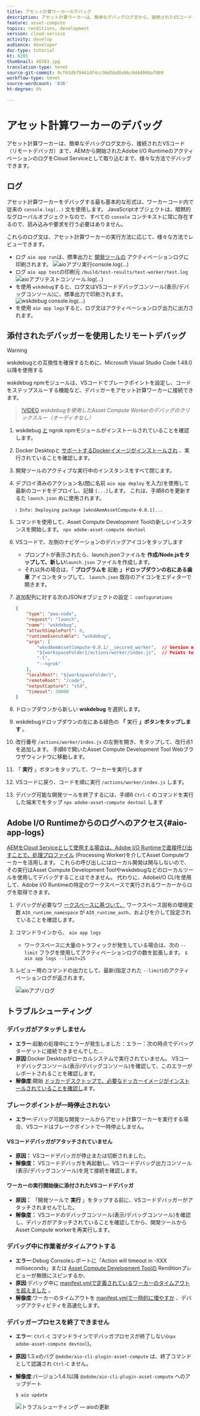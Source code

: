 ```yaml
---
title: アセット計算ワーカーのデバッグ
description: アセット計算ワーカーは、簡単なデバッグログ文から、接続されたVSコード（リモートデバッガ）まで、AEMから開始されたAdobe I/O RuntimeのアクティベーションのログをCloud Serviceとして取り込むまで、様々な方法でデバッグできます。
feature: asset-compute
topics: renditions, development
version: cloud-service
activity: develop
audience: developer
doc-type: tutorial
kt: 6285
thumbnail: 40383.jpg
translation-type: tm+mt
source-git-commit: 9cf01dbf9461df4cc96d5bd0a96c0d4d900af089
workflow-type: tm+mt
source-wordcount: '836'
ht-degree: 0%

---
```



# アセット計算ワーカーのデバッグ

アセット計算ワーカーは、簡単なデバッグログ文から、接続されたVSコード（リモートデバッガ）まで、AEMから開始されたAdobe I/O RuntimeのアクティベーションのログをCloud Serviceとして取り込むまで、様々な方法でデバッグできます。

## ログ

アセット計算ワーカーをデバッグする最も基本的な形式は、ワーカーコード内で従来の `console.log(..)` 文を使用します。 JavaScriptオブジェクトは、暗黙的なグローバルオブジェクトなので、すべての `console` コンテキストに常に存在するので、読み込みや要求を行う必要はありません。

これらのログ文は、アセット計算ワーカーの実行方法に応じて、様々な方法でレビューできます。

+ ログ `aio app run`は、標準出力と [開発ツールの](../develop/development-tool.md) アクティベーションログに印刷されます。
   ![aioアプリ実行console.log(...)](./assets/debug/console-log__aio-app-run.png)
+ ログ `aio app test`の印刷元 `/build/test-results/test-worker/test.log`
   ![aioアプリテストコンソール.log(...)](./assets/debug/console-log__aio-app-test.png)
+ を使用 `wskdebug`すると、ログ文はVSコードデバッグコンソール(表示/デバッグコンソール)に、標準出力で印刷されます。
   ![wskdebug console.log(...)](./assets/debug/console-log__wskdebug.png)
+ を使用 `aio app logs`すると、ログ文はアクティベーションログ出力に出力されます。

## 添付されたデバッガーを使用したリモートデバッグ

>[!WARNING]
>
>wskdebugとの互換性を確保するために、Microsoft Visual Studio Code 1.48.0以降を使用する

wskdebug [](https://www.npmjs.com/package/@openwhisk/wskdebug) npmモジュールは、VSコードでブレークポイントを設定し、コードをステップスルーする機能など、デバッガーをアセット計算ワーカーに接続できます。

>[!VIDEO](https://video.tv.adobe.com/v/40383/?quality=12&learn=on)
_wskdebugを使用したAsset Compute Workerのデバッグのクリックスルー（オーディオなし）_

1. wskdebug [と](../set-up/development-environment.md#wskdebug) ngrok [](../set-up/development-environment.md#ngork) npmモジュールがインストールされていることを確認します。
1. Docker Desktopと [サポートするDockerイメージがインストールされ](../set-up/development-environment.md#docker) 、実行されていることを確認します。
1. 開発ツールのアクティブな実行中のインスタンスをすべて閉じます。
1. デプロイ済みのアクション名(間に名前 `aio app deploy` を入力)を使用して最新のコードをデプロイし、記録 `[...]`します。 これは、手順8のを更新するた `launch.json` めに使用されます。

   ```
   ℹ Info: Deploying package [wkndAemAssetCompute-0.0.1]...
   ```
1. コマンドを使用して、Asset Compute Development Toolの新しいインスタンスを開始します。 `npx adobe-asset-compute devtool`
1. VSコードで、左側のナビゲーションのデバッグアイコンをタップします
   + プロンプトが表示されたら、launch.jsonファイルを __作成/Node.jsをタップして、新しい__`launch.json` ファイルを作成します。
   + それ以外の場合は、「 __プログラムを__ 起動 __」ドロップダウンの右にある歯車__ アイコンをタップして、 `launch.json` 既存のアイコンをエディターで開きます。
1. 追加配列に対する次のJSONオブジェクトの設定： `configurations`

   ```json
   {
       "type": "pwa-node",
       "request": "launch",
       "name": "wskdebug",
       "attachSimplePort": 0,
       "runtimeExecutable": "wskdebug",
       "args": [
           "wkndAemAssetCompute-0.0.1/__secured_worker",  // Version must match your Asset Compute application's version
           "${workspaceFolder}/actions/worker/index.js",  // Points to your worker
           "-l",
           "--ngrok"
       ],
       "localRoot": "${workspaceFolder}",
       "remoteRoot": "/code",
       "outputCapture": "std",
       "timeout": 30000
   }
   ```

1. ドロップダウンから新しい __wskdebug__ を選択します。
1. wskdebugドロップダウンの左にある緑色の __「__ 実行 __」ボタンをタップします__ 。
1. 改行番号 `/actions/worker/index.js` の左側を開き、をタップして、改行点1を追加します。 手順6で開いたAsset Compute Development Tool Webブラウザウィンドウに移動します。
1. 「 __実行__ 」ボタンをタップして、ワーカーを実行します
1. VSコードに戻り、コードを順に実行 `/actions/worker/index.js` します。
1. デバッグ可能な開発ツールを終了するには、手順6 `Ctrl-C` のコマンドを実行した端末でをタップ `npx adobe-asset-compute devtool` します

## Adobe I/O Runtimeからのログへのアクセス{#aio-app-logs}

[AEMをCloud Serviceとして使用する場合は、Adobe I/O Runtimeで直接呼び出すことで、処理プロファイル](../deploy/processing-profiles.md) (Processing Worker)を介してAsset Computeワーカーを活用します。 これらの呼び出しにはローカル開発は関与しないので、その実行はAsset Compute Development Toolやwskdebugなどのローカルツールを使用してデバッグすることはできません。 代わりに、AdobeI/O CLIを使用して、Adobe I/O Runtimeの特定のワークスペースで実行されるワーカーからログを取得できます。

1. デバッグが必要なワ [ークスペースに基づいて、](../deploy/runtime.md) ワークスペース固有の環境変数 `AIO_runtime_namespace` が `AIO_runtime_auth`、およびを介して設定されていることを確認します。
1. コマンドラインから、 `aio app logs`
   + ワークスペースに大量のトラフィックが発生している場合は、次の `--limit` フラグを使用してアクティベーションログの数を拡張します。
      `$ aio app logs --limit=25`
1. レビュー用のコマンドの出力として、最新(指定された `--limit`)のアクティベーションログが返されます。

   ![aioアプリログ](./assets/debug/aio-app-logs.png)

## トラブルシューティング

### デバッガがアタッチしません

+ __エラー__:起動の処理中にエラーが発生しました：エラー：次の時点でデバッグターゲットに接続できませんでした…
+ __原因__:Docker Desktopがローカルシステムで実行されていません。 VSコードデバッグコンソール(表示/デバッグコンソール)を確認して、このエラーがレポートされることを確認します。
+ __解像度__:開始 [ドッカーデスクトップで、必要なドッカーイメージがインストールされていることを確認し](../set-up/development-environment.md#docker)ます。

### ブレークポイントが一時停止されない

+ __エラー__:デバッグ可能な開発ツールからアセット計算ワーカーを実行する場合、VSコードはブレークポイントで一時停止しません。

#### VSコードデバッガがアタッチされていません

+ __原因：__ VSコードデバッガが停止または切断されました。
+ __解像度：__ VSコードデバッガを再起動し、VSコードデバッグ出力コンソール(表示/デバッグコンソール)を見て接続を確認します。

#### ワーカーの実行開始後に添付されたVSコードデバッガ

+ __原因：__ 「開発ツールで __実行__ 」をタップする前に、VSコードデバッガーがアタッチされませんでした。
+ __解像度：__ VSコードのデバッグコンソール(表示/デバッグコンソール)を確認し、デバッガがアタッチされていることを確認してから、開発ツールからAsset Compute workerを再実行します。

### デバッグ中に作業者がタイムアウトする

+ __エラー__:Debug Consoleレポートに「Action will timeout in -XXX milliseconds」または [Asset Compute Development Toolの](../develop/development-tool.md) Renditionプレビューが無限にスピンするか、
+ __原因__:デバッグ中に [manifest.ymlで定義されているワーカーのタイムアウトを超えました](../develop/manifest.md) 。
+ __解像度__:ワーカーのタイムアウトを [manifest.ymlで一時的に増やすか](../develop/manifest.md) 、デバッグアクティビティを高速化します。

### デバッガープロセスを終了できません

+ __エラー__: `Ctrl-C` コマンドラインでデバッガプロセスが終了しない(`npx adobe-asset-compute devtool`)。
+ __原因__:1.3.xのバグ `@adobe/aio-cli-plugin-asset-compute` は、終了コマンドとして認識され `Ctrl-C` ません。
+ __解像度__:バージョン1.4.1以降 `@adobe/aio-cli-plugin-asset-compute` へのアップデート

   ```
   $ aio update
   ```

   ![トラブルシューティング — aioの更新](./assets/debug/troubleshooting__terminate.png)